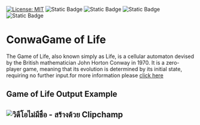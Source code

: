 [![License: MIT](https://img.shields.io/badge/License-MIT-yellow.svg)](https://opensource.org/licenses/MIT) ![Static Badge](https://img.shields.io/badge/Python-3.12-green?logo=Python&logoColor=%25230098FF&link=https%3A%2F%2Fwww.python.org%2Fdownloads%2Frelease%2Fpython-3120%2F) ![Static Badge](https://img.shields.io/badge/Website-Jittapatrick-blue?logo=README&logoColor=%23999999&link=https%3A%2F%2Fbit.ly%2Fjittapatrick) ![Static Badge](https://img.shields.io/badge/Github-patrick2544-black?logo=Github&logoColor=%25230098FF&link=https%3A%2F%2Fgithub.com%2FPatrick2544) ![Static Badge](https://img.shields.io/badge/Paypal-donate-purple?logo=Paypal&logoColor=%25230098FF&link=https%3A%2F%2Fpaypal.me%2Fsjpmiles%3Fcountry.x%3DTH%26locale.x%3Dth_TH)



# ConwaGame of Life
The Game of Life, also known simply as Life, is a cellular automaton devised by the British mathematician John Horton Conway in 1970. It is a zero-player game, meaning that its evolution is determined by its initial state, requiring no further input.for more information please [click here](https://en.wikipedia.org/wiki/Conway%27s_Game_of_Life)

## Game of Life Output Example

![วิดีโอไม่มีชื่อ - สร้างด้วย Clipchamp](https://github.com/Patrick2544/Game_of_Life_Python/assets/52234759/bfbbf4be-bbf7-4ffe-bcae-2050315da068)
---
